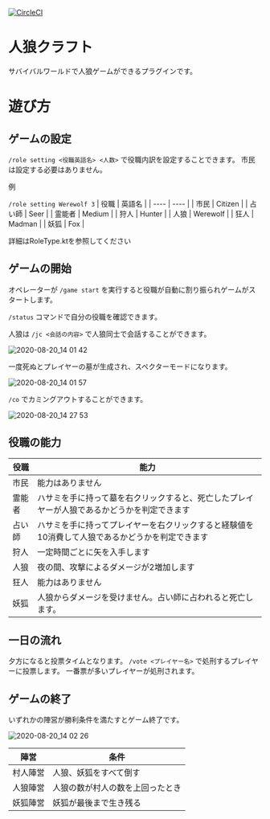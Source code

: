 [![CircleCI](https://circleci.com/gh/ReyADayer/JinroCraft.svg?style=svg)](https://circleci.com/gh/ReyADayer/JinroCraft)

# 人狼クラフト

サバイバルワールドで人狼ゲームができるプラグインです。

# 遊び方

## ゲームの設定

 `/role setting <役職英語名> <人数>`
で役職内訳を設定することできます。
市民は設定する必要はありません。

例

 `/role setting Werewolf 3`
|  役職  |  英語名  |
| ---- | ---- |
|  市民  |  Citizen  |
|  占い師  |  Seer  |
|  霊能者  |  Medium  |
|  狩人  |  Hunter  |
|  人狼  |  Werewolf  |
|  狂人  |  Madman  |
|  妖狐  |  Fox  |

詳細はRoleType.ktを参照してください

## ゲームの開始

オペレーターが `/game start` を実行すると役職が自動に割り振られゲームがスタートします。

`/status` コマンドで自分の役職を確認できます。

人狼は `/jc <会話の内容>` で人狼同士で会話することができます。

![2020-08-20_14 01 42](https://user-images.githubusercontent.com/17574089/90720107-e6c63800-e2f0-11ea-9ea1-eb8e70f7f821.png)

一度死ぬとプレイヤーの墓が生成され、スペクターモードになります。

![2020-08-20_14 01 57](https://user-images.githubusercontent.com/17574089/90720095-df9f2a00-e2f0-11ea-9cd1-f95165f9e605.png)

`/co` でカミングアウトすることができます。

![2020-08-20_14 27 53](https://user-images.githubusercontent.com/17574089/90720385-65bb7080-e2f1-11ea-8323-f68f87d6c81a.png)

## 役職の能力

|  役職  |  能力  |
| ---- | ---- |
|市民 |能力はありません |
|霊能者 |ハサミを手に持って墓を右クリックすると、死亡したプレイヤーが人狼であるかどうかを判定できます |
|占い師 |ハサミを手に持ってプレイヤーを右クリックすると経験値を10消費して人狼であるかどうかを判定できます |
|狩人 |一定時間ごとに矢を入手します |
|人狼 |夜の間、攻撃によるダメージが2増加します |
|狂人 |能力はありません |
|妖狐 |人狼からダメージを受けません。占い師に占われると死亡します。 |
 

## 一日の流れ

夕方になると投票タイムとなります。
`/vote <プレイヤー名>` で処刑するプレイヤーに投票します。
一番票が多いプレイヤーが処刑されます。
 
 ## ゲームの終了
 
 いずれかの陣営が勝利条件を満たすとゲーム終了です。
 
 

![2020-08-20_14 02 26](https://user-images.githubusercontent.com/17574089/90720121-ecbc1900-e2f0-11ea-8743-aeb2f2aaad6b.png)

 

| 陣営   | 条件                  |
|--------|-----------------------|
| 村人陣営 | 人狼、妖狐をすべて倒す       |
| 人狼陣営 | 人狼の数が村人の数を上回ったとき |
| 妖狐陣営 | 妖狐が最後まで生き残る       |
